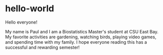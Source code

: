 # hello-world

Hello everyone!

My name is Paul and I am a Biostatistics Master's student at CSU East Bay. My favorite activities are gardening, watching birds, playing video games, and spending time with my family. I hope everyone reading this has a successful and rewarding semester!
